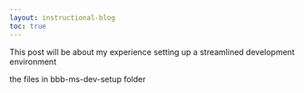 ```yaml
---
layout: instructional-blog
toc: true
---
```


This post will be about my experience setting up a streamlined development environment

the files in bbb-ms-dev-setup folder

